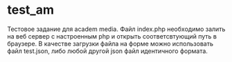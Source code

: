 # test_am
Тестовое задание для academ media. Файл index.php необходимо залить на веб сервер с настроенным php и открыть соответсвтующий путь в браузере. В качестве загрузки файла на форме можно использовать файл test.json, либо любой другой json файл идентичного формата.
